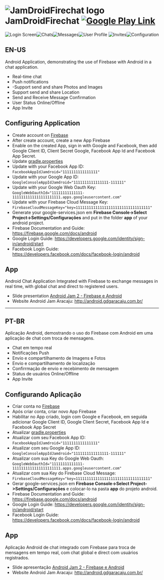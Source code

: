 **![JamDroidFirechat logo](https://github.com/ygorcesar/JamDroidFirechat/blob/master/screenshots/jamdroid.png?raw=true)JamDroidFirechat  [![Google Play Link](https://github.com/ygorcesar/JamDroidFirechat/blob/master/screenshots/google_play_logo.png?raw=true) ](https://play.google.com/store/apps/details?id=com.ygorcesar.jamdroidfirechat)** 
==================
 ![Login Screen](https://github.com/ygorcesar/JamDroidFirechat/blob/master/screenshots/login.png?raw=true)![Chats](https://github.com/ygorcesar/JamDroidFirechat/blob/master/screenshots/home.png?raw=true)![Messages](https://github.com/ygorcesar/JamDroidFirechat/blob/master/screenshots/chat.png?raw=true)![User Profile](https://github.com/ygorcesar/JamDroidFirechat/blob/master/screenshots/user_profile.png?raw=true)
![Invites](https://github.com/ygorcesar/JamDroidFirechat/blob/master/screenshots/invite.png?raw=true)![Configuration](https://github.com/ygorcesar/JamDroidFirechat/blob/master/screenshots/config.png?raw=true)

**EN-US**
---------

 Android Application, demonstrating the use of Firebase with Android in a chat application.

 - Real-time chat
 - Push notifications
 - -Support send and share Photos and Images
 - Support send and share Location
 - Send and Receive Message Confirmation
 - User Status Online/Offline
 - App Invite

Configuring Application
-------------

 - Create account on [Firebase](https://www.firebase.google.com)
 - After create account, create a new App Firebase
 - Enable on the created App, sign in with Google and Facebook, then add Google Client ID, Client Secret Google, Facebook App Id and Facebook App Secret.
 - Update [gradle.properties](https://github.com/ygorcesar/JamDroidFireChat/blob/master/gradle.properties)
- Update with your Facebook App ID: `FacebookAppIdJamdroid="1111111111111111"`
- Update with your Google App ID: `GoogleConsoleAppIdJamdroid="1111111111111111-111111"`
- Update with your Google Web Oauth Key: `GoogleWebOauthId="11111111111111-1111111111111111111111.apps.googleusercontent.com"`
-  Update with your Firebase Cloud Message Key: `FirebaseCloudMessageKey="key=1111111111111111111111111111111111"`
- Generate your google-services.json em **Firebase Console->Select Project->Settings/Configurações** and put in the folder **app** of your android project.
 - Firebase Documentation and Guide: https://firebase.google.com/docs/android
 - Google Login Guide: https://developers.google.com/identity/sign-in/android/start
 - Facebook Login Guide: https://developers.facebook.com/docs/facebook-login/android

App
-------------

Android Chat Application Integrated with Firebase to exchange messages in real time, with global chat and direct to registered users.

 - Slide presentation [Android Jam 2 - Firebase e Android](http://pt.slideshare.net/YgorCsar/aplicaes-android-realtime-com-firebase)
 - Website Android Jam Aracaju: http://android.gdgaracaju.com.br/

----------
**PT-BR**
---------
 Aplicação Android, demostrando o uso do Firebase com Android em uma aplicação de chat com troca de mensagens.

 - Chat em tempo real
 - Notificações Push
 - Envio e compartilhamento de Imagens e Fotos
 - Envio e compartilhamento de localização
 - Confirrmação de envio e recebimento de mensagem
 - Status de usuários Online/Offline
 - App Invite
 
Configurando Aplicação
-------------

 - Criar conta no [Firebase](https://www.firebase.google.com)
 - Após criar conta, criar novo App Firebase
 - Habilitar no App criado, login com Google e Facebook, em seguida adicionar Google Client ID, Google Client Secret, Facebook App Id e Facebook App Secret
 - Atualizar [gradle.properties](https://github.com/ygorcesar/JamDroidFireChat/blob/master/gradle.properties)
- Atualizar com seu Facebook App ID: `FacebookAppIdJamdroid="1111111111111111"`
- Atualizar com seu Google App ID: `GoogleConsoleAppIdJamdroid="1111111111111111-111111"`
- Atualizar com sua Key do Google Web Oauth: `GoogleWebOauthId="11111111111111-1111111111111111111111.apps.googleusercontent.com"`
-  Atualizar com sua Key do Firebase Cloud Message: `FirebaseCloudMessageKey="key=1111111111111111111111111111111111"`
- Gerar  google-services.json em **Firebase Console->Select Project->Settings/Configurações** e colocar-lo na pasta **app** do projeto android.
 - Firebase Documentation and Guide: https://firebase.google.com/docs/android
 - Google Login Guide: https://developers.google.com/identity/sign-in/android/start
 - Facebook Login Guide: https://developers.facebook.com/docs/facebook-login/android

App
-------------

Aplicação Android de chat integrado com Firebase para troca de mensagens em tempo real, com chat global e direct com usuários registrados.

 - Slide apresentação [Android Jam 2 - Firebase e Android](http://pt.slideshare.net/YgorCsar/aplicaes-android-realtime-com-firebase)
 - Website Android Jam Aracaju: http://android.gdgaracaju.com.br/